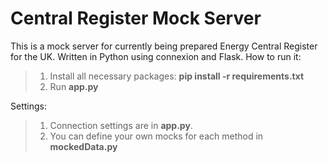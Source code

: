 # Central Register Mock Server
This is a mock server for currently being prepared Energy Central Register for the UK. Written in Python using connexion and Flask.
How to run it:
> 1. Install all necessary packages: **pip install -r requirements.txt**
> 2. Run **app.py**

Settings:
> 1. Connection settings are in **app.py**.
> 2. You can define your own mocks for each method in **mockedData.py**
